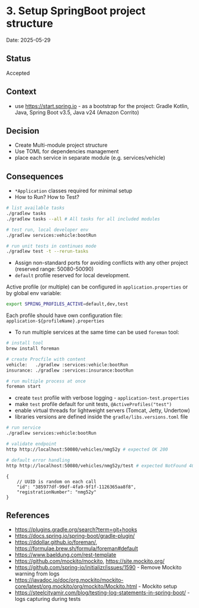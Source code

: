 # 3. Setup SpringBoot project structure

Date: 2025-05-29

## Status

Accepted

## Context

- use https://start.spring.io - as a bootstrap for the project: Gradle Kotlin, Java, Spring Boot v3.5, Java v24 (Amazon Corrito)

## Decision

- Create Multi-module project structure
- Use TOML for dependencies management
- place each service in separate module (e.g. services/vehicle)

## Consequences

- `*Application` classes required for minimal setup
- How to Run? How to Test?

```bash
# list available tasks
./gradlew tasks
./gradlew tasks --all # All tasks for all included modules

# test run, local developer env
./gradlew services:vehicle:bootRun

# run unit tests in continues mode
./gradlew test -t --rerun-tasks
```

- Assign non-standard ports for avoiding conflicts with any other project (reserved range: 50080-50090)
- `default` profile reserved for local development.

Active profile (or multiple) can be configured in `application.properties` or by global env variable:

```bash
export SPRING_PROFILES_ACTIVE=default,dev,test
```

Each profile should have own configuration file: `application-${profileName}.properties`

- To run multiple services at the same time can be used `foreman` tool:

```bash
# install tool
brew install foreman

# create Procfile with content
vehicle:   ./gradlew :services:vehicle:bootRun
insurance: ./gradlew :services:insurance:bootRun

# run multiple process at once
foreman start
```

- create `test` profile with verbose logging - `application-test.properties`
- make `test` profile default for unit tests, `@ActiveProfiles("test")`
- enable virtual threads for lightweight servers (Tomcat, Jetty, Undertow)
- libraries versions are defined inside the `gradle/libs.versions.toml` file

```bash
# run service
./gradlew services:vehicle:bootRun

# validate endpoint
http http://localhost:50080/vehicles/nmg52y # expected OK 200

# default error handling
http http://localhost:50080/vehicles/nmg52y/test # expected NotFound 404
```

```jsonc
{
    // UUID is random on each call
    "id": "385977df-99df-4fa9-9f1f-1126365aa8f8",
    "registrationNumber": "nmg52y"
}
```

## References

- https://plugins.gradle.org/search?term=git+hooks
- https://docs.spring.io/spring-boot/gradle-plugin/
- https://ddollar.github.io/foreman/, https://formulae.brew.sh/formula/foreman#default
- https://www.baeldung.com/rest-template
- https://github.com/mockito/mockito, https://site.mockito.org/
- https://github.com/spring-io/initializr/issues/1590 - Remove Mockito warning from logs
- https://javadoc.io/doc/org.mockito/mockito-core/latest/org.mockito/org/mockito/Mockito.html - Mockito setup
- https://steelcityamir.com/blog/testing-log-statements-in-spring-boot/ - logs capturing during tests